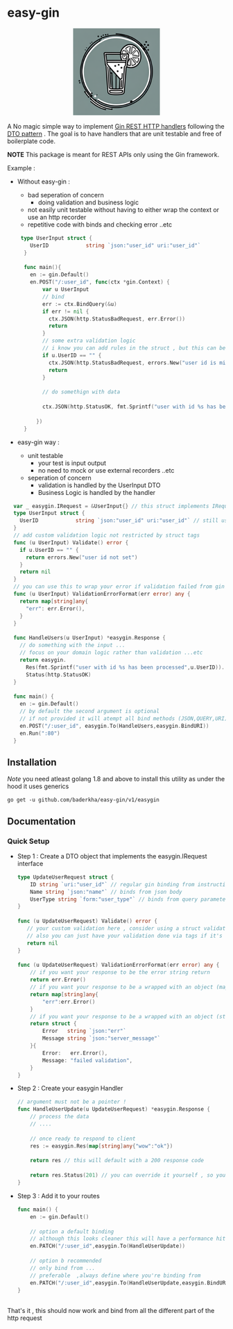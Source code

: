 # easy-gin

<p align="center"> <img src="./logo/logo.png" width="200px" height="200px"/> </p>

A No magic simple way to implement [Gin  REST HTTP handlers](https://github.com/gin-gonic/gin) following the [DTO pattern](https://www.okta.com/identity-101/dto/) . 
The goal is to have handlers that are unit testable and free of boilerplate code. 

**NOTE**
This package is meant for REST APIs only using the Gin framework.

Example : 
- Without easy-gin : 
	- bad seperation of concern 
		- doing validation and business logic
	- not easily unit testable without having to either wrap the context or use an http recorder
	- repetitive code with binds and checking error ..etc
	

  ```go
   type UserInput struct {
      UserID            string `json:"user_id" uri:"user_id"`
    }

    func main(){
      en := gin.Default()
      en.POST("/:user_id", func(ctx *gin.Context) {
          var u UserInput
          // bind
          err := ctx.BindQuery(&u)
          if err != nil {
            ctx.JSON(http.StatusBadRequest, err.Error())
            return
          }
          // some extra validation logic
          // i know you can add rules in the struct , but this can be replaced with a validation from db ...etc
          if u.UserID == "" {
            ctx.JSON(http.StatusBadRequest, errors.New("user id is missing"))
            return
          }

          // do somethign with data

          ctx.JSON(http.StatusOK, fmt.Sprintf("user with id %s has been processed", u.UserID))

	    })
    }
  ```
 - easy-gin way : 
 	- unit testable
 		- your test is input output 
 		- no need to mock or use external recorders ..etc 
 	- seperation of concern 
 		- validation is handled by the UserInput DTO
 		- Business Logic is handled by the handler  


  ``` go
    var _ easygin.IRequest = &UserInput{} // this struct implements IRequest 
    type UserInput struct {
      UserID            string `json:"user_id" uri:"user_id"` // still use the bind methods from gin !
    }
    // add custom validation logic not restricted by struct tags
    func (u UserInput) Validate() error {
      if u.UserID == "" {
        return errors.New("user id not set")
      }
      return nil
    }
    // you can use this to wrap your error if validation failed from gin or your custom validation
    func (u UserInput) ValidationErrorFormat(err error) any {
      return map[string]any{
        "err": err.Error(),
      }
    }
    
    func HandleUsers(u UserInput) *easygin.Response {
      // do something with the input ...
      // focus on your domain logic rather than validation ...etc
      return easygin.
        Res(fmt.Sprintf("user with id %s has been processed",u.UserID)).
        Status(http.StatusOK)
    }
    
    func main() {
      en := gin.Default()
      // by default the second argument is optional 
      // if not provided it will atempt all bind methods (JSON,QUERY,URI) (this will incur a performance hit)
      en.POST("/:user_id", easygin.To(HandleUsers,easygin.BindURI)) 
      en.Run(":80")
    }
  ```
 
## Installation 
*Note* you need atleast golang 1.8 and above to install this utility as under the hood it uses generics
```
go get -u github.com/baderkha/easy-gin/v1/easygin
```

## Documentation

### Quick Setup

- Step 1 : Create a DTO object that implements the easygin.IRequest interface 

	```go 
	type UpdateUserRequest struct {
		ID string `uri:"user_id"` // regular gin binding from instructions
		Name string `json:"name"` // binds from json body
		UserType string `form:"user_type"` // binds from query parameter
	}
	
	func (u UpdateUserRequest) Validate() error {
	   // your custom validation here , consider using a struct validator like [go-validator](https://github.com/go-playground/validator)
	   // also you can just have your validation done via tags if it's simple stuff and just return nil here
	   return nil
	}
	
	func (u UpdateUserRequest) ValidationErrorFormat(err error) any {
		// if you want your response to be the error string return
		return err.Error()
		// if you want your response to be a wrapped with an object (map option)
		return map[string]any{
			"err":err.Error()
		}
		// if you want your response to be a wrapped with an object (struct option)
		return struct {
			Error   string `json:"err"`
			Message string `json:"server_message"`
		}{
			Error:   err.Error(),
			Message: "failed validation",
		}
	}
	```
- Step 2 : Create your easygin Handler
	``` go
	// argument must not be a pointer !
	func HandleUserUpdate(u UpdateUserRequest) *easygin.Response {
		// process the data 
		// ....
		
		// once ready to respond to client
		res := easygin.Res(map[string]any{"wow":"ok"})
		
		return res // this will default with a 200 response code 
		
		return res.Status(201) // you can override it yourself , so you can use this to handle errors 
	}
	```
- Step 3 : Add it to your routes
	``` go
	func main() {
		en := gin.Default()
		
		// option a default binding
		// although this looks cleaner this will have a performance hit if you do not need to bind from everything else
		en.PATCH("/:user_id",easygin.To(HandleUserUpdate)) 
		
		// option b recommended
		// only bind from ...
		// preferable  ,always define where you're binding from
		en.PATCH("/:user_id",easygin.To(HandleUserUpdate,easygin.BindURI,easygin.BindJSON,easygin.BindQuery))
	}
		
	```

That's it , this should now work and bind from all the different part of the http request
